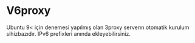 # V6proxy

Ubuntu 9< için denemesi yapılmış olan 3proxy serverın otomatik kurulum sihizbazıdır. IPv6 prefixleri anında ekleyebilirsiniz.
